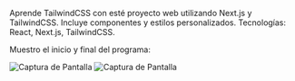 Aprende TailwindCSS con esté proyecto web utilizando Next.js y TailwindCSS. Incluye componentes y estilos personalizados. Tecnologías: React, Next.js, TailwindCSS.

Muestro el inicio y final del programa:

![Captura de Pantalla](https://github.com/bytesjotaeme/Aprende_TailwindCSS/blob/main/preview.PNG)
![Captura de Pantalla](https://github.com/bytesjotaeme/Aprende_TailwindCSS/blob/main/preview02.PNG)
